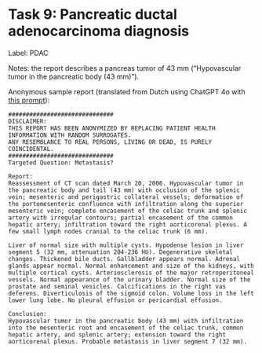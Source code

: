 # Task 9: Pancreatic ductal adenocarcinoma diagnosis
Label: PDAC

Notes: the report describes a pancreas tumor of 43 mm (“Hypovascular tumor in the pancreatic body (43 mm)”).

Anonymous sample report (translated from Dutch using ChatGPT 4o with <a href="https://github.com/DIAGNijmegen/LLM_data_extractor/blob/2be30cb35ec58b7e3c9244411624538feecc93ca/data_extractor/prompt_templates/translation/system_prompt.txt" target="_blank">this prompt</a>):
```
##############################
DISCLAIMER: 
THIS REPORT HAS BEEN ANONYMIZED BY REPLACING PATIENT HEALTH INFORMATION WITH RANDOM SURROGATES.
ANY RESEMBLANCE TO REAL PERSONS, LIVING OR DEAD, IS PURELY COINCIDENTAL.
##############################
Targeted Question: Metastasis?

Report:
Reassessment of CT scan dated March 20, 2006. Hypovascular tumor in the pancreatic body and tail (43 mm) with occlusion of the splenic vein; mesenteric and perigastric collateral vessels; deformation of the portomesenteric confluence with infiltration along the superior mesenteric vein; complete encasement of the celiac trunk and splenic artery with irregular contours; partial encasement of the common hepatic artery; infiltration toward the right aorticorenal plexus. A few small lymph nodes cranial to the celiac trunk (6 mm).

Liver of normal size with multiple cysts. Hypodense lesion in liver segment 5 (32 mm, attenuation 204-236 HU). Degenerative skeletal changes. Thickened bile ducts. Gallbladder appears normal. Adrenal glands appear normal. Normal enhancement and size of the kidneys, with multiple cortical cysts. Arteriosclerosis of the major retroperitoneal vessels. Normal appearance of the urinary bladder. Normal size of the prostate and seminal vesicles. Calcifications in the right vas deferens. Diverticulosis of the sigmoid colon. Volume loss in the left lower lung lobe. No pleural effusion or pericardial effusion.

Conclusion:
Hypovascular tumor in the pancreatic body (43 mm) with infiltration into the mesenteric root and encasement of the celiac trunk, common hepatic artery, and splenic artery; extension toward the right aorticorenal plexus. Probable metastasis in liver segment 7 (32 mm).
```
